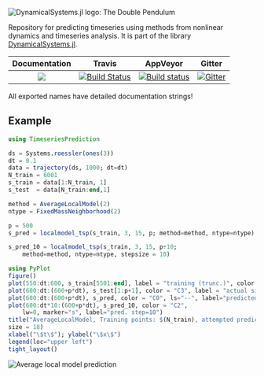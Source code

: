![DynamicalSystems.jl logo: The Double Pendulum](https://i.imgur.com/nFQFdB0.gif)

Repository for predicting timeseries using methods from nonlinear dynamics and
timeseries analysis. It
is part of the library [DynamicalSystems.jl](https://juliadynamics.github.io/DynamicalSystems.jl/latest/).

| **Documentation**   |  **Travis**     | **AppVeyor** | Gitter |
|:--------:|:-------------------:|:-----:|:-----:|
|[![](https://img.shields.io/badge/docs-latest-blue.svg)](https://JuliaDynamics.github.io/DynamicalSystems.jl/latest) | [![Build Status](https://travis-ci.org/JuliaDynamics/TimeseriesPrediction.jl.svg?branch=master)](https://travis-ci.org/JuliaDynamics/TimeseriesPrediction.jl) | [![Build status](https://ci.appveyor.com/api/projects/status/amgkws9l1cng2aov?svg=true)](https://ci.appveyor.com/project/JuliaDynamics/timeseriesprediction-jl) | [![Gitter](https://img.shields.io/gitter/room/nwjs/nw.js.svg)](https://gitter.im/JuliaDynamics/Lobby)

All exported names have detailed documentation strings!

## Example
```julia
using TimeseriesPrediction

ds = Systems.roessler(ones(3))
dt = 0.1
data = trajectory(ds, 1000; dt=dt)
N_train = 6001
s_train = data[1:N_train, 1]
s_test  = data[N_train:end,1]

method = AverageLocalModel(2)
ntype = FixedMassNeighborhood(2)

p = 500
s_pred = localmodel_tsp(s_train, 3, 15, p; method=method, ntype=ntype)

s_pred_10 = localmodel_tsp(s_train, 3, 15, p÷10;
    method=method, ntype=ntype, stepsize = 10)

using PyPlot
figure()
plot(550:dt:600, s_train[5501:end], label = "training (trunc.)", color = "C1")
plot(600:dt:(600+p*dt), s_test[1:p+1], color = "C3", label = "actual signal")
plot(600:dt:(600+p*dt), s_pred, color = "C0", ls="--", label="predicted")
plot(600:dt*10:(600+p*dt), s_pred_10, color = "C2",
    lw=0, marker="s", label="pred. step=10")
title("AverageLocalModel, Training points: $(N_train), attempted prediction: $(p)",
size = 18)
xlabel("\$t\$"); ylabel("\$x\$")
legend(loc="upper left")
tight_layout()
```
![Average local model prediction](https://i.imgur.com/VJSjHMI.png)
